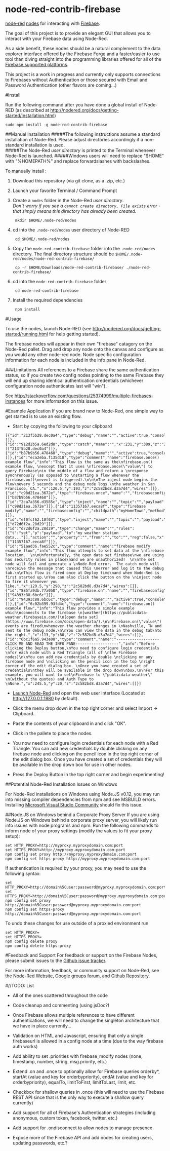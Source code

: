 node-red-contrib-firebase
=========================

<A HREF="http://nodered.org">node-red</A> <A HREF="http://nodered.org/docs/creating-nodes/">nodes</A> for interacting with <A HREF="https://www.firebase.com/">Firebase</A>.

The goal of this project is to provide an elegant GUI that allows you to interact with your Firebase data using Node-Red.  

As a side benefit, these nodes should be a natural complement to the data explorer interface offered by the Firebase Forge and a faster/easier to use tool than diving straight into the programming libraries offered for all of the <A HREF="https://www.firebase.com/docs/">Firebase supported platforms</A>.  

This project is a work in progress and currently only supports connections to Firebases without Authentication or those secured with Email and Password Authentication (other flavors are coming...)

#Install

Run the following command after you have done a global install of Node-RED (as described at <A HREF="http://nodered.org/docs/getting-started/installation.html">http://nodered.org/docs/getting-started/installation.html</A>)

	sudo npm install -g node-red-contrib-firebase

##Manual Installation
#####The following instructions assume a standard installation of Node-Red.  Please adjust directories accordingly if a non-standard installation is used.  
#####The Node-Red _user directory_ is printed to the Terminal whenever Node-Red is launched.
#####Windows users will need to replace "$HOME" with "%HOMEPATH%" and replace forwardslashes with backslashes.

To manually install :

1. Download this repository (via git clone, as a .zip, etc.)

2. Launch your favorite Terminal / Command Prompt

3. Create a `nodes` folder in the Node-Red _user directory_.  
_Don't worry if you see a `cannot create directory, File exists` error - that simply means this directory has already been created._

		mkdir $HOME/.node-red/nodes

4. cd into the `.node-red/nodes` user directory of Node-RED

		cd $HOME/.node-red/nodes

5. Copy the `node-red-contrib-firebase` folder into the `.node-red/nodes` directory.  The final directory structure should be `$HOME/.node-red/nodes/node-red-contrib-firebase/`

		cp -r $HOME/Downloads/node-red-contrib-firebase/ ./node-red-contrib-firebase/

6. cd into the `node-red-contrib-firebase` folder

		cd node-red-contrib-firebase

7. Install the required dependencies

		npm install

#Usage

To use the nodes, launch Node-RED (see <A HREF="http://nodered.org/docs/getting-started/running.html">http://nodered.org/docs/getting-started/running.html</A> for help getting started).

The firebase nodes will appear in their own "firebase" catagory on the Node-Red pallet. Drag and drop any node onto the canvas and configure as you would any other node-red node.  Node specific configuration information for each node is included in the info pane in Node-Red.

###Limitations
All references to a Firebase share the same authentication status, so if you create two config nodes pointing to the same Firebase they will end up sharing identical authentication credentials (whichever configuration node authenticates last will "win").

See <A HREF="http://stackoverflow.com/questions/25374999/multiple-firebases-instances">http://stackoverflow.com/questions/25374999/multiple-firebases-instances</A> for more information on this issue.  

#Example Application
If you are brand new to Node-Red, one simple way to get started is to use an existing flow.

- Start by copying the following to your clipboard

```
[{"id":"213f5b28.dec0a4","type":"debug","name":"","active":true,"console":"false","complete":"true","x":377,"y":389,"z":"2c582bd8.d3a7d4","wires":[]},{"id":"912d2b5a.6ed2d8","type":"catch","name":"","x":231,"y":389,"z":"2c582bd8.d3a7d4","wires":[["213f5b28.dec0a4"]]},{"id":"b87b9b56.478468","type":"debug","name":"","active":true,"console":"false","complete":"payload","x":570,"y":229,"z":"2c582bd8.d3a7d4","wires":[]},{"id":"eca2eba.f135d18","type":"comment","name":"firebase.once() example flow","info":"This flow is the same as the\nfirebase.on() example flow, \nexcept that it uses \nfirebase.once(\"value\") to query Firebase\nin the middle of a flow and return a \nresponse synchronously (as opposed to \nstarting a flow whenever the firebase.on()\nevent is triggered).\n\n\nThe inject node begins the flow\nevery 5 seconds and the debug node logs \nthe weather in San Francisco, CA.","x":120.5,"y":193,"z":"2c582bd8.d3a7d4","wires":[]},{"id":"c98d21ea.3672e","type":"firebase.once","name":"","firebaseconfig":"","childpath":"sanfrancisco","eventType":"value","x":345,"y":229,"z":"2c582bd8.d3a7d4","wires":[["b87b9b56.478468"]]},{"id":"2ca7a356.d3585c","type":"inject","name":"","topic":"","payload":"","payloadType":"date","repeat":"5","crontab":"","once":false,"x":127,"y":229,"z":"2c582bd8.d3a7d4","wires":[["c98d21ea.3672e"]]},{"id":"11357167.eeca8f","type":"firebase modify","name":"","firebaseconfig":"","childpath":"myHomeTown","method":"set","x":518,"y":335,"z":"2c582bd8.d3a7d4","wires":[]},{"id":"ef0fcf62.10f03","type":"inject","name":"","topic":"","payload":"","payloadType":"date","repeat":"","crontab":"","once":true,"x":125,"y":335,"z":"2c582bd8.d3a7d4","wires":[["d72d6f2a.28d29"]]},{"id":"d72d6f2a.28d29","type":"change","name":"","rules":[{"t":"set","p":"payload","to":"my weather station data..."}],"action":"","property":"","from":"","to":"","reg":false,"x":304,"y":335,"z":"2c582bd8.d3a7d4","wires":[["11357167.eeca8f"]]},{"id":"51aad36.fae552c","type":"comment","name":"firebase modify example flow","info":"This flow attempts to set data at the \nfirebase location.  \n\nUnfortunately, the open data set firebase\nwe are using has security rules in place\nand we are unauthorized!  \n\nThe set node will fail and generate a \nNode-Red error.  The catch node will \nreceive the message that caused this \nerror and log it to the debug tab.\n\nThis flow is fired once at Deploy time\nand when Node-Red is first started up.\nYou can also click the button on the \ninject node to fire it whenever you like.","x":120.5,"y":298,"z":"2c582bd8.d3a7d4","wires":[]},{"id":"885fa9db.77a058","type":"firebase.on","name":"","firebaseconfig":"","childpath":"/nashville","atStart":true,"eventType":"value","x":146,"y":118,"z":"2c582bd8.d3a7d4","wires":[["94393c88.6bc6c"]]},{"id":"94393c88.6bc6c","type":"debug","name":"","active":true,"console":"false","complete":"payload","x":344,"y":118,"z":"2c582bd8.d3a7d4","wires":[]},{"id":"6c02b399.93fd4c","type":"comment","name":"firebase.on() example flow","info":"This flow provides a simple example which\nconnects to the firebase \n[weather](https://publicdata-weather.firebaseio.com/)\n[open data set](https://www.firebase.com/docs/open-data/).\n\nFirebase.on(\"value\") events are fired\nwhenever the weather changes in \nNashville, TN and sent to the debug node.\n\nYou can view the data in the debug tab\nto the right.","x":113,"y":80,"z":"2c582bd8.d3a7d4","wires":[]},{"id":"6bc1f6a5.943e08","type":"comment","name":"-------------------CLICK ME AND READ THE INFO PANE-------------------","info":"Before clicking the Deploy button,\nYou need to configure login credentials \nfor each node with a Red Triangle (all of \nthe Firebase nodes)\n\nYou can add new credentials by double \nclicking on any firebase node and \nclicking on the pencil icon in the top \nright corner of the edit dialog box. \nOnce you have created a set of credentials\nthey will be available in the drop down\nbox.\n\nFor this example, you will want to set\nFirebase to \"publicdata-weather\" \n(without the quotes) and Auth Type to \nNone.","x":245.5,"y":20,"z":"2c582bd8.d3a7d4","wires":[]}]
```
- <A HREF="http://nodered.org/docs/getting-started/running.html">Launch Node-Red</A> and open the web user interface (Located at <A HREF="http://127.0.0.1:1880">http://127.0.0.1:1880</A> by default).

- Click the menu drop down in the top right corner and select Import -> Clipboard.

- Paste the contents of your clipboard in and click "OK".

- Click in the pallete to place the nodes.

- You now need to configure login credentials for each node with a Red Triangle.  You can add new credentials by double clicking on any firebase node and clicking on the pencil icon in the top right corner of the edit dialog box. Once you have created a set of credentials they will be available in the drop down box for use in other nodes.

- Press the Deploy Button in the top right corner and begin experimenting!

##Potential Node-Red Installation Issues on Windows

For Node-Red installations on Windows using Node.JS v0.12, you may run into missing compiler dependencies from npm and see MSBUILD errors.  Installing <A HREF="https://www.visualstudio.com/en-us/visual-studio-homepage-vs.aspx">Microsoft Visual Studio Community</A> should fix this issue.

##Node.JS on Windows behind a Corporate Proxy Server
If you are using Node.JS on Windows behind a corporate proxy server, you will likely run into issues with
node programs and npm.  Run the following commands to inform node of your proxy settings (modify the values to fit your proxy setup):

    set HTTP_PROXY=http://myproxy.myproxydomain.com:port
    set HTTPS_PROXY=http://myproxy.myproxydomain.com:port
    npm config set proxy http://myproxy.myproxydomain.com:port
    npm config set https-proxy http://myproxy.myproxydomain.com:port

If authentication is required by your proxy, you may need to use the following syntax:

    set HTTP_PROXY=http://domain%5Cuser:password@myproxy.myproxydomain.com:port
    set HTTPS_PROXY=http://domain%5Cuser:password@myproxy.myproxydomain.com:port
    npm config set proxy http://domain%5Cuser:password@myproxy.myproxydomain.com:port
    npm config set https-proxy http://domain%5Cuser:password@myproxy.myproxydomain.com:port

To undo these changes for use outside of a proxied environment run

    set HTTP_PROXY=
    set HTTPS_PROXY=
    npm config delete proxy
    npm config delete https-proxy

#Feedback and Support
For feedback or support on the Firebase Nodes, please submit issues to the <A HREF="https://github.com/deldrid1/node-red-contrib-firebase/issues">Github issue tracker</A>.

For more information, feedback, or community support on Node-Red, see the <A HREF="http://nodered.org/">Node-Red Website</A>, <A HREF="https://groups.google.com/forum/#!forum/node-red">Google groups forum</A>, and <A HREF="https://www.github.com/node-red/node-red">Github Repository</A>.

#//TODO: List
- All of the ones scattered throughout the code

- Code cleanup and commenting (using jsDoc?)

- Once Firebase allows multiple references to have different authentications, we will need to change the singleton architecture that we have in place currently...

- Validation on HTML and Javascript, ensuring that only a single firebaseurl is allowed in a config node at a time (due to the way firebase auth works)

- Add ability to set .priorities with firebase_modify nodes (none, timestamp, number, string, msg.priority, etc.)

- Extend .on and .once to optionally allow for Firebase queries
  orderby*, startAt (value and key for orderbypriority), endAt (value and key for orderbypriority), equalTo, limitToFirst, limitToLast, limit, etc.

- Checkbox for shallow queries in .once (this will need to use the Firebase REST API since that is the only way to execute a shallow query currently)

- Add support for all of Firebase's Authentication strategies (including anonymous, custom token, facebook, twitter, etc.)

- Add support for .ondisconnect to allow nodes to manage presence

- Expose more of the Firebase API and add nodes for creating users, updating passwords, etc.?
